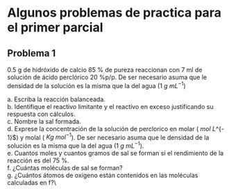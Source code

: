 # Algunos problemas de practica para el primer parcial

## Problema 1
0.5 g de hidróxido de calcio 85 % de pureza reaccionan con 7 ml de solución de ácido perclórico 20 %p/p. De ser necesario asuma que le densidad de la solución es la misma que la del agua (1 $g \ mL^{-1}$)

a. Escriba la reacción balanceada.\
b. Identifique el reactivo limitante y el reactivo en exceso justificando su respuesta con cálculos.\
c. Nombre la sal formada.\
d. Exprese la concentración de la solución de perclorico en molar ( $mol \ L$^{- 1}$) y molal ( $Kg \ mol^{- 1}$). De ser necesario asuma que le densidad de la solución es la misma que la del agua (1 $g \ mL^{-1}$).\
e. Cuantos moles y cuantos gramos de sal se forman si el rendimiento de la reacción es del 75 %.\
f. ¿Cuántas moléculas de sal se forman?\
g. ¿Cuántos átomos de oxígeno están contenidos en las moléculas calculadas en f?\

  

